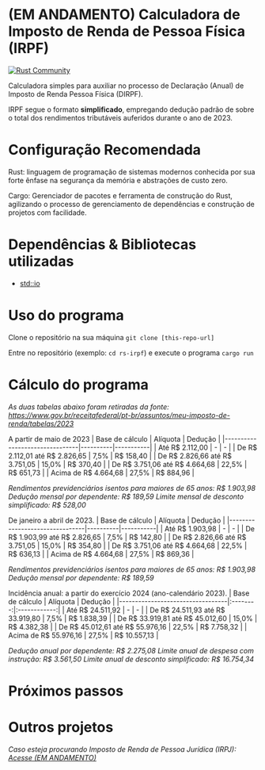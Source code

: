 # (EM ANDAMENTO) Calculadora de Imposto de Renda de Pessoa Física (IRPF)   
[![Rust Community](https://img.shields.io/badge/Rust_Community%20-Join_us-brightgreen?style=plastic&logo=rust)](https://www.rust-lang.org/community)

Calculadora simples para auxiliar no processo de Declaração (Anual) de Imposto de Renda Pessoa Física (DIRPF).

IRPF segue o formato **simplificado**, empregando dedução padrão de sobre o total dos rendimentos tributáveis auferidos durante o ano de 2023.
# Configuração Recomendada

Rust: linguagem de programação de sistemas modernos conhecida por sua forte ênfase na segurança da memória e abstrações de custo zero.

Cargo: Gerenciador de pacotes e ferramenta de construção do Rust, agilizando o processo de gerenciamento de dependências e construção de projetos com facilidade.

# Dependências & Bibliotecas utilizadas

- [std::io](https://doc.rust-lang.org/stable/std/io/)

# Uso do programa
Clone o repositório na sua máquina `git clone [this-repo-url]`

Entre no repositório (exemplo: `cd rs-irpf`) e execute o programa `cargo run`

# Cálculo do programa
_As duas tabelas abaixo foram retiradas da fonte: https://www.gov.br/receitafederal/pt-br/assuntos/meu-imposto-de-renda/tabelas/2023_

A partir de maio de 2023
| Base de cálculo                | Alíquota | Dedução   |
|--------------------------------|----------|-----------|
| Até R$ 2.112,00                | -        | -         |
| De R$ 2.112,01 até R$ 2.826,65 | 7,5%     | R$ 158,40 |
| De R$ 2.826,66 até R$ 3.751,05 | 15,0%    | R$ 370,40 |
| De R$ 3.751,06 até R$ 4.664,68 | 22,5%    | R$ 651,73 |
| Acima de R$ 4.664,68           | 27,5%    | R$ 884,96 |


_Rendimentos previdenciários isentos para maiores de 65 anos: R$ 1.903,98
Dedução mensal por dependente: R$ 189,59
Limite mensal de desconto simplificado: R$ 528,00_

De janeiro a abril de 2023.
| Base de cálculo                | Alíquota | Dedução   |
|--------------------------------|----------|-----------|
| Até R$ 1.903,98                | -        | -         |
| De R$ 1.903,99 até R$ 2.826,65 | 7,5%     | R$ 142,80 |
| De R$ 2.826,66 até R$ 3.751,05 | 15,0%    | R$ 354,80 |
| De R$ 3.751,06 até R$ 4.664,68 | 22,5%    | R$ 636,13 |
| Acima de R$ 4.664,68           | 27,5%    | R$ 869,36 |

_Rendimentos previdenciários isentos para maiores de 65 anos: R$ 1.903,98
Dedução mensal por dependente: R$ 189,59_

Incidência anual: a partir do exercício 2024 (ano-calendário 2023).
| Base de cálculo                  | Alíquota |    Dedução   |
|----------------------------------|:--------:|:------------:|
| Até R$ 24.511,92                 |     -    |       -      |
| De R$ 24.511,93 até R$ 33.919,80 |   7,5%   |  R$ 1.838,39 |
| De R$ 33.919,81 até R$ 45.012,60 |   15,0%  |  R$ 4.382,38 |
| De R$ 45.012,61 até R$ 55.976,16 |   22,5%  |  R$ 7.758,32 |
| Acima de R$ 55.976,16            |   27,5%  | R$ 10.557,13 |

_Dedução anual por dependente: R$ 2.275,08
Limite anual de despesa com instrução: R$ 3.561,50
Limite anual de desconto simplificado: R$ 16.754,34_

# Próximos passos

# Outros projetos
_Caso esteja procurando Imposto de Renda de Pessoa Jurídica (IRPJ): [Acesse (EM ANDAMENTO)]()_

